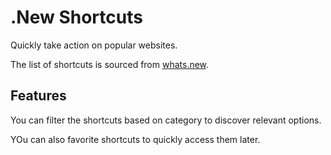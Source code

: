 # .New Shortcuts

Quickly take action on popular websites.

The list of shortcuts is sourced from [whats.new](https://whats.new).

## Features

You can filter the shortcuts based on category to discover relevant options.

YOu can also favorite shortcuts to quickly access them later.
